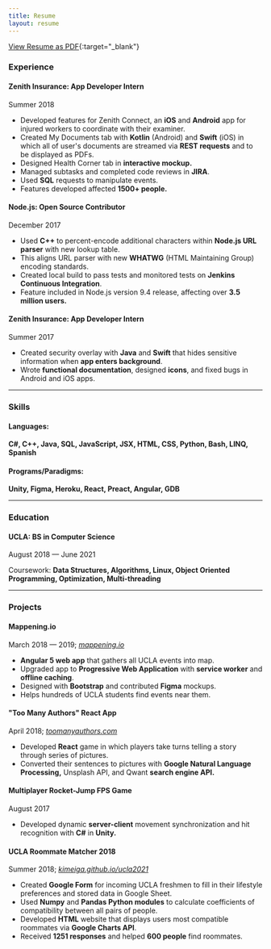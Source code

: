 ```yaml
---
title: Resume
layout: resume
---
```


[View Resume as PDF](/assets/resume.pdf){:target="_blank"}

### Experience

#### Zenith Insurance: App Developer Intern

Summer 2018

- Developed features for Zenith Connect, an **iOS** and **Android** app for injured workers to coordinate with their examiner.
- Created My Documents tab with **Kotlin** (Android) and **Swift** (iOS) in which all of user's documents are streamed via **REST requests** and to be displayed as PDFs.
- Designed Health Corner tab in **interactive mockup.**
- Managed subtasks and completed code reviews in **JIRA**.
- Used **SQL** requests to manipulate events.
- Features developed affected **1500+ people.**

#### Node.js: Open Source Contributor

December 2017

- Used **C++** to percent-encode additional characters within **Node.js URL parser** with new lookup table.
- This aligns URL parser with new **WHATWG** (HTML Maintaining Group) encoding standards.
- Created local build to pass tests and monitored tests on **Jenkins Continuous Integration**.
- Feature included in Node.js version 9.4 release, affecting over **3.5 million users.**

#### Zenith Insurance: App Developer Intern

Summer 2017

- Created security overlay with **Java** and **Swift** that hides sensitive information when **app enters background**.
- Wrote **functional documentation**, designed **icons**, and fixed bugs in Android and iOS apps.

---

### Skills

#### Languages:

**C#, C++, Java, SQL, JavaScript, JSX, HTML, CSS, Python, Bash, LINQ, Spanish**

#### Programs/Paradigms:

**Unity, Figma, Heroku, React, Preact, Angular, GDB**

---

### Education

#### UCLA: BS in Computer Science

August 2018 — June 2021

Coursework: **Data Structures, Algorithms, Linux, Object Oriented Programming, Optimization, Multi-threading**

---

### Projects

#### Mappening.io

March 2018 — 2019; _[mappening.io](www.mappening.io)_

- **Angular 5 web app** that gathers all UCLA events into map.
- Upgraded app to **Progressive Web Application** with **service worker** and **offline caching**.
- Designed with **Bootstrap** and contributed **Figma** mockups.
- Helps hundreds of UCLA students find events near them.

#### "Too Many Authors" React App

April 2018; _[toomanyauthors.com](www.toomanyauthors.com)_

- Developed **React** game in which players take turns telling a story through series of pictures.
- Converted their sentences to pictures with **Google Natural Language Processing,** Unsplash API, and Qwant **search engine API.**

#### Multiplayer Rocket-Jump FPS Game

August 2017

- Developed dynamic **server-client** movement synchronization and hit recognition with **C#** in **Unity.**

#### UCLA Roommate Matcher 2018

Summer 2018; _[kimeiga.github.io/ucla2021](https://kimeiga.github.io/ucla2021/)_

- Created **Google Form** for incoming UCLA freshmen to fill in their lifestyle preferences and stored data in Google Sheet.
- Used **Numpy** and **Pandas Python modules** to calculate coefficients of compatibility between all pairs of people.
- Developed **HTML** website that displays users most compatible roommates via **Google Charts API**.
- Received **1251 responses** and helped **600 people** find roommates.
